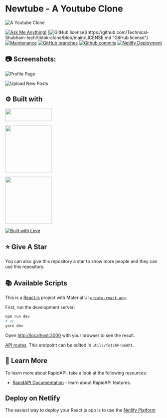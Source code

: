 # Newtube - A Youtube Clone

![A Youtube Clone](https://res.cloudinary.com/antonjs/image/upload/v1661705001/newtube-01_lfqyna.png "A Youtube Clone")

[![Ask Me Anything!](https://img.shields.io/badge/Ask%20me-anything-1abc9c.svg)](https://github.com/azvontsov "Ask Me Anything!")
[![GitHub license](https://img.shields.io/github/license/Technical-Shubham-tech/tiktok-clone?)](https://github.com/Technical-Shubham-tech/tiktok-clone/blob/main/LICENSE.md "GitHub license")
[![Maintenance](https://img.shields.io/badge/Maintained%3F-yes-green.svg)](https://github.com/azvontsov/newtube/commits/main "Maintenance")
[![GitHub branches](https://badgen.net/github/branches/Technical-Shubham-tech/tiktok-clone/)](https://github.com/azvontsov/newtube/branches "GitHub branches")
[![Github commits](https://badgen.net/github/commits/Technical-Shubham-tech/tiktok-clone/main/)](https://github.com/azvontsov/newtube/commits "Github commits")
[![Netlify Deployment](https://img.shields.io/badge/Netlify-27B799?style=for-the-badge&logo=netlify&logoColor=white)](https://new-tube.netlify.app// "Netlify Deployment")

## :camera: Screenshots:

![Profile Page](https://res.cloudinary.com/antonjs/image/upload/v1661705947/newtube-02_he1zce.png "Videofile Page")

![Upload New Posts](https://res.cloudinary.com/antonjs/image/upload/v1661705947/newtube-03_omdxt8.png "Full screen")

## :gear: Built with

[<img src="https://img.shields.io/badge/JavaScript-007ACC?style=for-the-badge&logo=typescript&logoColor=white" width="150" height="40" />](https://www.javascript.com/ "JavaScript")

[<img src="https://img.shields.io/badge/React-20232A?style=for-the-badge&logo=react&logoColor=61DAFB" width="150" />](https://reactjs.org/ "React JS")

[<img src="https://img.shields.io/badge/Material_UI-007FFF?style=for-the-badge&logo=material-ui&logoColor=white" width="150" />](https://mui.com/ "Material UI")

[<img src="http://ForTheBadge.com/images/badges/built-with-love.svg" alt="Built with Love">](https://github.com/azvontsov "Built with Love")

## :star: Give A Star

You can also give this repository a star to show more people and they can use this repository.

## :books: Available Scripts

This is a [React.js](https://reactjs.org/) project with Material UI [`create-react-app`](https://create-react-app.dev/).

First, run the development server:

```bash
npm run dev
# or
yarn dev
```

Open [http://localhost:3000](http://localhost:3000) with your browser to see the result.

[API routes](https://rapidapi.com/hub). This endpoint can be edited in `utils/fetchFromAPI`.

## :page_with_curl: Learn More

To learn more about RapidAPI, take a look at the following resources:

- [RapidAPI Documentation](https://rapidapi.com/hub) - learn about RapidAPI features.

## Deploy on Netlify

The easiest way to deploy your React.js app is to use the [Netlify Platform](https://www.netlify.com/)
